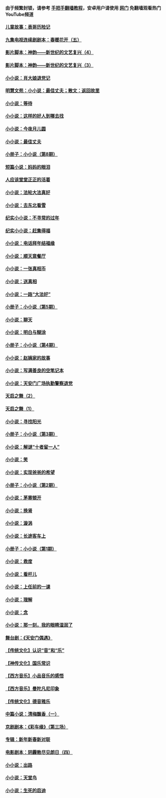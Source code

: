 #### 由于频繁封锁，请参考 [手把手翻墙教程](https://github.com/gfw-breaker/guides/wiki/)，安卓用户请使用 [网门](https://github.com/gfw-breaker/nogfw/blob/master/dl.md?t=07040900) 免翻墙观看热门YouTube频道 

#### [儿童故事：表哥历险记](../pages/328/383535.md?t=07040900) 

#### [九集电视连续剧剧本：春暖花开（五）](../pages/328/275919.md?t=07040900) 

#### [影片脚本：神韵——新世纪的文艺复兴（4）](../pages/328/266089.md?t=07040900) 

#### [影片脚本：神韵——新世纪的文艺复兴（3）](../pages/328/266087.md?t=07040900) 

#### [小小说：肖大娘退党记](../pages/328/239807.md?t=07040900) 

#### [明慧文苑：小小说：最佳丈夫；散文：返回故里](../pages/328/3439.md?t=07040900) 

#### [小小说：等待](../pages/328/223927.md?t=07040900) 

#### [小小说：这样的好人到哪去找](../pages/328/209396.md?t=07040900) 

#### [小小说：今夜月儿圆](../pages/328/193588.md?t=07040900) 

#### [小小说：最佳丈夫](../pages/328/190938.md?t=07040900) 

#### [小册子：小小说（第8期）](../pages/328/188202.md?t=07040900) 

#### [短篇小说：妈妈的眼泪](../pages/328/187712.md?t=07040900) 

#### [人应该堂堂正正的活着](../pages/328/182430.md?t=07040900) 

#### [小小说：法轮大法真好](../pages/328/174669.md?t=07040900) 

#### [小小说：去东北看雪](../pages/328/173882.md?t=07040900) 

#### [纪实小小说：不寻常的过年](../pages/328/173187.md?t=07040900) 

#### [纪实小小说：赶集得福](../pages/328/172652.md?t=07040900) 

#### [小小说：电话拜年结福缘](../pages/328/172533.md?t=07040900) 

#### [小小说：顺天意餐厅](../pages/328/170182.md?t=07040900) 

#### [小小说：一张真相币](../pages/328/169410.md?t=07040900) 

#### [小小说：送真相](../pages/328/166713.md?t=07040900) 

#### [小小说：一路“大法好”](../pages/328/162016.md?t=07040900) 

#### [小册子：小小说（第5期）](../pages/328/161131.md?t=07040900) 

#### [小小说：聊天](../pages/328/159640.md?t=07040900) 

#### [小小说：明白与糊涂](../pages/328/158101.md?t=07040900) 

#### [小册子：小小说（第4期）](../pages/328/158006.md?t=07040900) 

#### [小小说：赵姨家的故事](../pages/328/157843.md?t=07040900) 

#### [小小说：写满善良的空笔记本](../pages/328/157382.md?t=07040900) 

#### [小小说：天安门广场执勤警察退党](../pages/328/156982.md?t=07040900) 

#### [天启之舞（2）](../pages/328/153440.md?t=07040900) 

#### [天启之舞（1）](../pages/328/153439.md?t=07040900) 

#### [小小说：寻找阳光](../pages/328/153065.md?t=07040900) 

#### [小册子：小小说（第3期）](../pages/328/151715.md?t=07040900) 

#### [小小说：解谜“十者留一人”](../pages/328/148967.md?t=07040900) 

#### [小小说：笑](../pages/328/148905.md?t=07040900) 

#### [小小说：实现爸爸的希望](../pages/328/148096.md?t=07040900) 

#### [小册子：小小说（第2期）](../pages/328/147214.md?t=07040900) 

#### [小小说：茅塞顿开](../pages/328/147030.md?t=07040900) 

#### [小小说：换肾](../pages/328/146770.md?t=07040900) 

#### [小小说：漩涡](../pages/328/146683.md?t=07040900) 

#### [小小说：长途客车上](../pages/328/145076.md?t=07040900) 

#### [小册子：小小说（第1期）](../pages/328/143963.md?t=07040900) 

#### [小小说：救度](../pages/328/143927.md?t=07040900) 

#### [小小说：看杆儿](../pages/328/142137.md?t=07040900) 

#### [小小说：上任前的一课](../pages/328/140808.md?t=07040900) 

#### [小小说：理解](../pages/328/140476.md?t=07040900) 

#### [小小说：念](../pages/328/139513.md?t=07040900) 

#### [小小说：那一刻，我的眼睛湿润了](../pages/328/138476.md?t=07040900) 

#### [舞台剧：《天安门偶遇》](../pages/328/117155.md?t=07040900) 

#### [【传统文化】认识“音”和“乐”](../pages/328/108667.md?t=07040900) 

#### [【神传文化】国乐常识](../pages/328/104225.md?t=07040900) 

#### [【西方音乐】小品音乐的感悟](../pages/328/102924.md?t=07040900) 

#### [【西方音乐】曼陀凡尼印象](../pages/328/102922.md?t=07040900) 

#### [【传统文化】德音雅乐](../pages/328/102923.md?t=07040900) 

#### [中篇小说：清梅飘香（一）](../pages/328/101058.md?t=07040900) 

#### [京剧剧本：《彩车缘》（第三场）](../pages/328/96434.md?t=07040900) 

#### [专辑：新年新春新对联](../pages/328/94991.md?t=07040900) 

#### [电影剧本：阴霾散尽见朗日（四）](../pages/328/87081.md?t=07040900) 

#### [小小说：出路](../pages/328/84848.md?t=07040900) 

#### [小小说：天堂鸟](../pages/328/83084.md?t=07040900) 

#### [小小说：生死的启迪](../pages/328/70977.md?t=07040900) 

